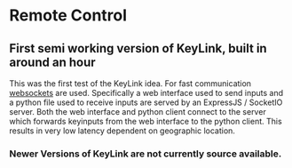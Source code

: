 # Remote Control
## First semi working version of KeyLink, built in around an hour

This was the first test of the KeyLink idea. For fast communication [websockets](https://developer.mozilla.org/en-US/docs/Web/API/WebSockets_API) are used. Specifically a web interface used to send inputs and a python file used to receive inputs are served by an ExpressJS / SocketIO server. Both the web interface and python client connect to the server which forwards keyinputs from the web interface to the python client. This results in very low latency dependent on geographic location.

### Newer Versions of KeyLink are not currently source available.